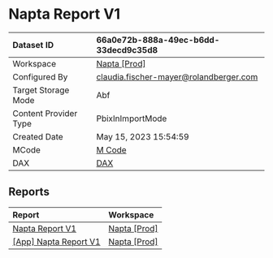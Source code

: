 



# Napta Report V1

|Dataset ID|66a0e72b-888a-49ec-b6dd-33decd9c35d8|
| :--- | :--- |
|Workspace|[Napta [Prod]](../Workspaces/Napta-[Prod].md)|
|Configured By|claudia.fischer-mayer@rolandberger.com|
|Target Storage Mode|Abf|
|Content Provider Type|PbixInImportMode|
|Created Date|May 15, 2023 15:54:59|
|MCode|[M Code](./Napta-Report-V1/mcode.md)|
|DAX|[DAX](./Napta-Report-V1/dax.md)|

## Reports

|Report|Workspace|
| :--- | :--- |
|[Napta Report V1](../Reports/Napta-Report-V1.md)|[Napta [Prod]](../Workspaces/Napta-[Prod].md)|
|[[App] Napta Report V1](../Reports/[App]-Napta-Report-V1.md)|[Napta [Prod]](../Workspaces/Napta-[Prod].md)|
